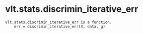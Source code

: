 # vlt.stats.discrimin_iterative_err

```
vlt.stats.discrimin_iterative_err is a function.
    err = discrimin_iterative_err(X, data, g)

```

